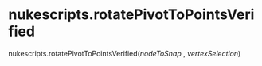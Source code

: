 # nukescripts.rotatePivotToPointsVerified
nukescripts.rotatePivotToPointsVerified(_nodeToSnap_ , _vertexSelection_)